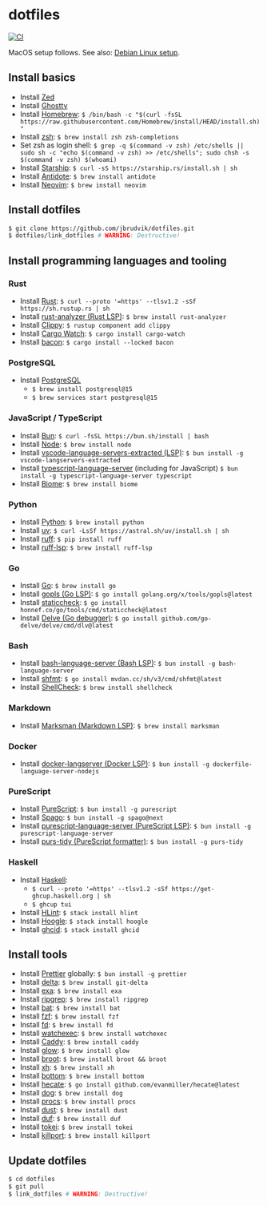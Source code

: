 # dotfiles

[![CI](https://github.com/jbrudvik/dotfiles/actions/workflows/ci.yml/badge.svg)](https://github.com/jbrudvik/dotfiles/actions/workflows/ci.yml)

MacOS setup follows. See also: [Debian Linux setup](/README_debian_linux.md).

## Install basics

- Install [Zed](https://zed.dev)
- Install [Ghostty](https://ghostty.org)
- Install [Homebrew](https://brew.sh): `$ /bin/bash -c "$(curl -fsSL https://raw.githubusercontent.com/Homebrew/install/HEAD/install.sh)"`
- Install [zsh](https://en.wikipedia.org/wiki/Z_shell): `$ brew install zsh zsh-completions`
- Set zsh as login shell: `$ grep -q $(command -v zsh) /etc/shells || sudo sh -c "echo $(command -v zsh) >> /etc/shells"; sudo chsh -s $(command -v zsh) $(whoami)`
- Install [Starship](https://github.com/starship/starship): `$ curl -sS https://starship.rs/install.sh | sh`
- Install [Antidote](https://antidote.sh): `$ brew install antidote`
- Install [Neovim](https://neovim.io): `$ brew install neovim`

## Install dotfiles

```sh
$ git clone https://github.com/jbrudvik/dotfiles.git
$ dotfiles/link_dotfiles # WARNING: Destructive!
```

## Install programming languages and tooling

### Rust

- Install [Rust](https://www.rust-lang.org): `$ curl --proto '=https' --tlsv1.2 -sSf https://sh.rustup.rs | sh`
- Install [rust-analyzer (Rust LSP)](https://github.com/rust-lang/rust-analyzer): `$ brew install rust-analyzer`
- Install [Clippy](https://github.com/rust-lang/rust-clippy): `$ rustup component add clippy`
- Install [Cargo Watch](https://github.com/watchexec/cargo-watch): `$ cargo install cargo-watch`
- Install [bacon](https://github.com/Canop/bacon): `$ cargo install --locked bacon`

### PostgreSQL

- Install [PostgreSQL](https://www.postgresql.org)
  - `$ brew install postgresql@15`
  - `$ brew services start postgresql@15`

### JavaScript / TypeScript

- Install [Bun](https://bun.sh): `$ curl -fsSL https://bun.sh/install | bash`
- Install [Node](https://nodejs.org): `$ brew install node`
- Install [vscode-language-servers-extracted (LSP)](https://www.npmjs.com/package/vscode-langservers-extracted): `$ bun install -g vscode-langservers-extracted`
- Install [typescript-language-server](https://www.npmjs.com/package/typescript-language-server) (including for JavaScript) `$ bun install -g typescript-language-server typescript`
- Install [Biome](https://biomejs.dev): `$ brew install biome`

### Python

- Install [Python](https://www.python.org): `$ brew install python`
- Install [uv](https://github.com/astral-sh/uv): `$ curl -LsSf https://astral.sh/uv/install.sh | sh`
- Install [ruff](https://github.com/astral-sh/ruff): `$ pip install ruff`
- Install [ruff-lsp](https://github.com/astral-sh/ruff-lsp#installation-and-usage): `$ brew install ruff-lsp`

### Go

- Install [Go](https://go.dev): `$ brew install go`
- Install [gopls (Go LSP)](https://pkg.go.dev/golang.org/x/tools/gopls): `$ go install golang.org/x/tools/gopls@latest`
- Install [staticcheck](https://github.com/dominikh/go-tools): `$ go install honnef.co/go/tools/cmd/staticcheck@latest`
- Install [Delve (Go debugger)](https://github.com/go-delve/delve): `$ go install github.com/go-delve/delve/cmd/dlv@latest`

### Bash

- Install [bash-language-server (Bash LSP)](https://github.com/bash-lsp/bash-language-server): `$ bun install -g bash-language-server`
- Install [shfmt](https://github.com/mvdan/sh): `$ go install mvdan.cc/sh/v3/cmd/shfmt@latest`
- Install [ShellCheck](https://github.com/koalaman/shellcheck): `$ brew install shellcheck`

### Markdown

- Install [Marksman (Markdown LSP)](https://github.com/artempyanykh/marksman): `$ brew install marksman`

### Docker

- Install [docker-langserver (Docker LSP)](https://github.com/rcjsuen/dockerfile-language-server-nodejs): `$ bun install -g dockerfile-language-server-nodejs`

### PureScript

- Install [PureScript](https://github.com/purescript/documentation/blob/master/guides/Getting-Started.md): `$ bun install -g purescript`
- Install [Spago](https://github.com/purescript/spago): `$ bun install -g spago@next`
- Install [purescript-language-server (PureScript LSP)](https://github.com/nwolverson/purescript-language-server): `$ bun install -g purescript-language-server`
- Install [purs-tidy (PureScript formatter)](https://github.com/natefaubion/purescript-tidy): `$ bun install -g purs-tidy`

### Haskell

- Install [Haskell](https://www.haskell.org):
  - `$ curl --proto '=https' --tlsv1.2 -sSf https://get-ghcup.haskell.org | sh`
  - `$ ghcup tui`
- Install [HLint](https://github.com/ndmitchell/hlint): `$ stack install hlint`
- Install [Hoogle](https://github.com/ndmitchell/hoogle): `$ stack install hoogle`
- Install [ghcid](https://github.com/ndmitchell/ghcid): `$ stack install ghcid`

## Install tools

- Install [Prettier](https://github.com/prettier/prettier) globally: `$ bun install -g prettier`
- Install [delta](https://github.com/dandavison/delta): `$ brew install git-delta`
- Install [exa](https://github.com/ogham/exa#installation): `$ brew install exa`
- Install [ripgrep](https://github.com/BurntSushi/ripgrep): `$ brew install ripgrep`
- Install [bat](https://github.com/sharkdp/bat): `$ brew install bat`
- Install [fzf](https://github.com/junegunn/fzf): `$ brew install fzf`
- Install [fd](https://github.com/sharkdp/fd): `$ brew install fd`
- Install [watchexec](https://github.com/watchexec/watchexec): `$ brew install watchexec`
- Install [Caddy](https://caddyserver.com): `$ brew install caddy`
- Install [glow](https://github.com/charmbracelet/glow): `$ brew install glow`
- Install [broot](https://dystroy.org/broot): `$ brew install broot && broot`
- Install [xh](https://github.com/ducaale/xh): `$ brew install xh`
- Install [bottom](https://github.com/ClementTsang/bottom): `$ brew install bottom`
- Install [hecate](https://github.com/evanmiller/hecate): `$ go install github.com/evanmiller/hecate@latest`
- Install [dog](https://github.com/ogham/dog): `$ brew install dog`
- Install [procs](https://github.com/dalance/procs): `$ brew install procs`
- Install [dust](https://github.com/bootandy/dust): `$ brew install dust`
- Install [duf](https://github.com/muesli/duf): `$ brew install duf`
- Install [tokei](https://github.com/XAMPPRocky/tokei): `$ brew install tokei`
- Install [killport](https://github.com/jkfran/killport): `$ brew install killport`

## Update dotfiles

```sh
$ cd dotfiles
$ git pull
$ link_dotfiles # WARNING: Destructive!
```
